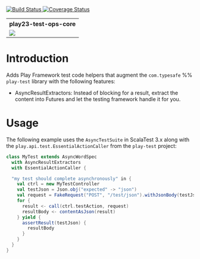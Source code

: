<a href='https://travis-ci.org/jeffmay/play-test-ops'>
  <img src='https://travis-ci.org/jeffmay/play-test-ops.svg' alt='Build Status' />
</a>
<a href='https://coveralls.io/github/jeffmay/play-test-ops?branch=master'>
  <img src='https://coveralls.io/repos/jeffmay/play-test-ops/badge.svg?branch=master&service=github' alt='Coverage Status' />
</a>
<table>
  <tr>
    <th>play23-test-ops-core</th>
  </tr>
  <tr>
    <td>
      <a href='https://bintray.com/jeffmay/maven/play23-test-ops-core/_latestVersion'>
        <img src='https://api.bintray.com/packages/jeffmay/maven/play23-test-ops-core/images/download.svg'>
      </a>
    </td>
  </tr>
</table>

# Introduction

Adds Play Framework test code helpers that augment the `com.typesafe` %% `play-test` library
with the following features:

- AsyncResultExtractors: Instead of blocking for a result, extract the content into Futures
  and let the testing framework handle it for you.

# Usage

The following example uses the `AsyncTestSuite` in ScalaTest 3.x along with the
`play.api.test.EssentialActionCaller` from the `play-test` project:

```scala
class MyTest extends AsyncWordSpec
  with AsyncResultExtractors
  with EssentialActionCaller {

  "my test should complete asynchronously" in {
    val ctrl = new MyTestController
    val testJson = Json.obj("expected" -> "json")
    val request = FakeRequest("POST", "/test/json").withJsonBody(testJson)
    for {
      result <- call(ctrl.testAction, request)
      resultBody <- contentAsJson(result)
    } yield {
      assertResult(testJson) {
        resultBody
      }
    }
  }
}
```

